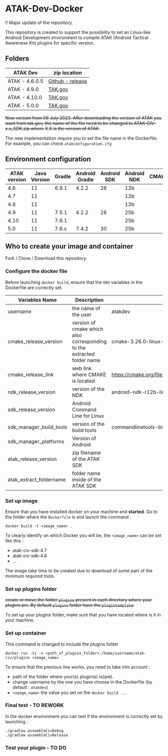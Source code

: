 # ATAK-Dev-Docker

!! Major update of the repository.

This repository is created to support the possibility to set an Linux-like Android Development environment to compile ATAK (Android Tactical Awareness Kit) plugins for specific version.

## Folders

| ATAK Dev | zip location |
|--- | --- |
| ATAK - 4.6.0.5 | [Github - release](https://github.com/deptofdefense/AndroidTacticalAssaultKit-CIV/releases/download/4.6.0.5/atak-civ-sdk-4.6.0.5.zip) |
| ATAK - 4.9.0 | [TAK.gov](https://tak.gov/products/atak-civ?product_version=atak-civ-4-9-0)
| ATAK - 4.10.0 | [TAK.gov](https://tak.gov/products/atak-civ?product_version=atak-civ-4-10-0)
| ATAK - 5.0.0 | [TAK.gov](https://tak.gov/products/atak-civ?product_version=atak-civ-5-0-0)

~~New version from 06 July 2023. After downloading the version of ATAK you want from tak.gov, the name of the file need to be changed to ATAK-CIV-x.x_SDK.zip where X.X is the version of ATAK.~~

The new implementation require you to set the file name in the Dockerfile. For example, you can check `atakconfiguration.cfg`

## Environment configuration
| ATAK version | Java Version | Gradle | Android Gradle | Android SDK | Android NDK | CMAKE |
| --- | --- | --- | --- | --- | --- | --- |
| 4.6 | 11 | 6.9.1 | 4.2.2 | 26 | 12b
| 4.7 | 11 | | | | 12b |
| 4.8 | 11 | | | | 12b |
| 4.9 | 11 | 7.5.1 | 4.2.2 | 26 | 25b |
| 4.10 | 11 | 7.6.1 | | | 25b | |
| 5.0 | 11 | 7.6.x | 7.4.2 | 30 | 25b | |

## Who to create your image and container
Fork / Clone / Download this repository. 

### Configure the docker file
Before launching `docker build`, ensure that the `ENV` variables in the Dockerfile are correctly set.

| Variables Name | Description | example |
| --- | --- | --- |
| username | the name of the user | atakdev
| cmake_release_version | version of cmake which also corresponding to the extracted folder name| cmake-3.26.0-linux-x86_64 |
| cmake_release_link | web link where CMAKE is located | https://cmake.org/files/v3.26/${cmake_release_version}.tar.gz |
| ndk_release_version | version of the NDK | android-ndk-r12b-linux-x86_64.zip 
| sdk_release_version | Android Command Line for Linux|
| sdk_manager_build_tools | version of the build tools | commandlinetools-linux-9477386_latest.zip |
| sdk_manager_platforms | Version of Android |
| atak_release_version | zip filename of the ATAK SDK|
| atak_extract_foldername | folder name inside of the ATAK SDK |
### Set up image
Ensure that you have installed docker on your machine and **started**. Go to the folder where the `Dockerfile` is and launch the command :

```console
docker build -t <image_name> .
```
To clearly identify on which Docker you will be, the `<image_name>` can be set like this :
* atak-civ-sdk-4.7
* atak-civ-sdk-4.8
* ...

The image take time to be created due to download of some part of the minimum required tools.

### Set up plugins folder

~~create or move  the folder `plugins` present in each directory where your plugins are. By default `plugins` folder have the `plugintemplate`.~~

To set up your plugins folder, make sure that you have located where is it in your machine.

### Set up container
This command is changed to include the plugins folder

```console
docker run -ti -v <path_of_plugins_folder>:/home/username/atak-civ/plugins <image_name>
```
To ensure that the previous line works, you need to take into account : 
- path of the folder where your(s) plugin(s) is(are).
- change username by the one you have choose in the Dockerfile (by default : `atakdev`)
- `<image_name>` the value you set on the `docker build ...`


### Final test - TO REWORK
In the docker environment you can test if the environment is correctly set by launching :

```console
./gradlew assembleCivDebug
./gradlew assembleCivRelease
 ```
### Test your plugin - TO DO